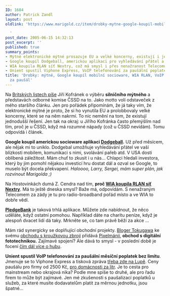 ```yaml
---
ID: 1684
author: Patrick Zandl
layout: post
oldlink: 'https://www.marigold.cz/item/drobky-mytne-google-koupil-mobilni-socioware-wia-rlan-voip-u-unientu-za-pausal

  '
post_date: 2005-06-15 14:32:13
post_excerpt: ''
published: true
summary_points:
- Mýtné elektronické mýtné prosazuje EU a velké koncerny, existují i jednodušší řešení.
- Google koupil Dodgeball, americkou aplikaci pro vyhledávání přátel a komunikaci.
- WIA koupila RLAN síť Nextry, což má smysl i přes nenažranost Telecomu.
- Unient spustil Viphone Express, VoIP telefonování za paušální poplatek.
title: 'Drobky: mýtné, Google koupil mobilní socioware, WIA RLAN, VoIP u&nbsp;Unientu
  za paušál'
---
```


<p>Na <a href="http://www.blisty.cz/2005/6/15/art19761.html">Britských listech píše</a> Jiří Kofránek o výběru <b>silničního mýtného</b> a představách odborné komise ČSSD na to. Jako motto volí odstaveček z mého staršího článku. Jen pro pořádek připomínám, že já taky vím, že elektronické mýtné je proto, že si ho vynutila EU a prolobbovaly velké koncerny, které se na něm nakrmí. To nic nemění na tom, že existují jednodušší řešení. Jen tak na okraj: u Jiřího Kofránka často přemýšlím nad tím, proč je u ČSSD, když má rozumné nápady (což u ČSSD nevídám). Tomu odpovídá i článek. </p>

<p><strong>Google koupil americkou socioware aplikaci <a href="http://www.dodgeball.com">Dodgeball</a>.</strong> Už před měsícem, ale nějak mi to uniklo.  Dodgebal umožňuje vyhledávání přátel ve vaší blízkosti mobilem, komunikaci s nimi, svolávání pařeb atd. V USA dosti oblíbená záležitost. Mám chuť to zkusit i u nás... Chlapci hledali investora, který by jim pomohl nějakou investicí hru dostat dál a ozval se Google, to muselo být docela překvapení. <em>Haloooo, Larry, Sergei, mám super plán, jak rozvinout Marigolda ;)</em></p>

<p>Na Hostovinkách dumá Z. Cendra nad tím, <strong>proč <a href="http://www.hostovinky.cz/?item=wia-koupila-wifi-sit-od-nextry">WIA koupila RLAN síť Nextry</a></strong>. Má to ještě dneska smysl? Baže má, odpovídám. S nenažraným Telecomem za zády je tu pro radio-broadband pořád místo a ve WIA to dobře vědí. </p>

<p><strong><a href="http://www.pledgebank.com">PledgeBank</a></strong> je taková trhlá aplikace. Můžete zde nabídnout, že něco uděláte, když ostatní pomohou. Například dáte na charitu peníze, když je alespoň dvacet lidí dá taky. Mrkněte se, co tam právě běží za akce ...</p>

<p>Mám rád synergicky se doplňující obchodní projekty. <a href="http://blog.zbroj.info/">Bloger Tokugawa</a> ke svému <a href="http://www.zbroj.info/">obchodu s kroužkovou zbrojí</a> přidává <a href="http://pixelmanie.cz">Pixelmánii</a>, <strong>obchod s digitální fototechnikou.</strong> Zajímavé spojení? Ale dává to smysl - v poslední době je focení <a href="http://www.digineff.cz/art/titulka/050111buzerace.html">čím dál více o hubu</a>. </p>

<p><strong>Unient spustil VoIP telefonováni za paušální měsíční poplatek bez limitu</strong>. Jmenuje se to Viphone Express a tisková zpráva <a href="http://www.lupa.cz/clanek.php3?show=4194">třeba zde na Lupě</a>. Ceny paušálu pro firmy od 2500 Kč, <a href="http://www.unient.cz/cz/viphone/co_je_viphone/home">pro domácnosti za litr</a>. Je to cesta pro mainstream nebo okrajová nika? Podle mne spíše to druhé, ale pro řadu firem to může být zajímavé. Jen mé zkušenosti s paušalizací poplatků u služeb, za které musíte dodavatelům platit za měrnou jednotku, jsou špatné...
</p>